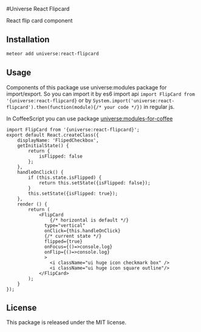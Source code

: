 #Universe React Flipcard

React flip card component

## Installation

```sh
meteor add universe:react-flipcard
```
## Usage
Components of this package use universe:modules package for import/export.
So you can import it by es6 import api `import FlipCard from '{universe:react-flipcard}`
or by `System.import('universe:react-flipcard').then(function(module){/* your code */})` in regular js.

In CoffeeScript you can use package [universe:modules-for-coffee](https://atmospherejs.com/universe/modules-for-coffee)
      
```
import FlipCard from '{universe:react-flipcard}';
export default React.createClass({
    displayName: 'FlipedCheckbox',
    getInitialState() {
        return {
            isFlipped: false
        };
    },
    handleOnClick() {
        if (this.state.isFlipped) {
            return this.setState({isFlipped: false});
        }
        this.setState({isFlipped: true});
    },
    render () {
        return (
            <FlipCard 
                {/* horizontal is default */}
              type="vertical" 
              onClick={this.handleOnClick}
              {/* current state */}
              flipped={true}
              onFocus={()=>console.log} 
              onFlip={()=>console.log}
              >
                <i className="ui huge icon checkmark box" />
                <i className="ui huge icon square outline"/>
            </FlipCard>
        );
    }
});
```

## License

This package is released under the MIT license.
